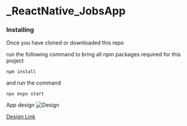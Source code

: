 # _ReactNative_JobsApp

### Installing

Once you have cloned or downloaded this repo

run the following command to bring all npm packages required for this project

```
npm install

```

and run the  command

```
npx expo start 

```

App design 
![Design](https://cdn.dribbble.com/users/1314493/screenshots/11914210/media/0dc157ea25078da5863281974d5d6768.jpg)

[Design Link](https://dribbble.com/shots/11914210-Job-finder-Mobile-UI)
